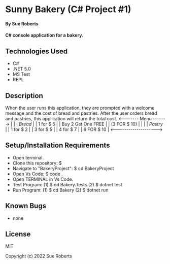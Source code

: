 # Sunny Bakery (C# Project #1)

#### By Sue Roberts

####  C# console application for a bakery.

## Technologies Used

* C#
* .NET 5.0
* MS Test
* REPL

## Description
When the user runs this application, they are prompted with a welcome message and the cost of bread and pastries. After the user orders  bread and pastries, this application will return the total cost.
<------- Menu ------->
|                    |
|      *Bread*       |
|     1 for $ 5      |
| Buy 2 Get One FREE |
|    (3 FOR $ 10)    |
|                    |
|      *Pastry*      |
|     1 for $ 2      |
|     3 for $ 5      |
|     4 for $ 7      |
|     6 FOR $ 10     |
<-------------------->

## Setup/Installation Requirements

* Open terminal.
* Clone this repository: $
* Navigate to "BakeryProject": $ cd BakeryProject
* Open Vs Code: $ code .
* Open TERMINAL in Vs Code.
* Test Program: (1) $ cd Bakery.Tests  (2) $ dotnet test 
* Run Program: (1) $ cd Bakery  (2) $ dotnet run 

## Known Bugs

* none

## License

MIT

Copyright (c) 2022 Sue Roberts

